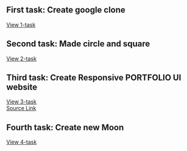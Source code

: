 ## First task: Create google clone
[View 1-task](https://muvozanat.github.io/HtmlCssJSTask/first-task/)
## Second task: Made circle and square
[View 2-task](https://muvozanat.github.io/HtmlCssJSTask/second-task/)
## Third task: Create Responsive PORTFOLIO UI website
[View 3-task](https://muvozanat.github.io/HtmlCssJSTask/third-task/) <br>
[Source Link](https://www.figma.com/file/TbkyfN1kbjkyFuBSH78u8g/Portfolio-UI---Web-%26-Mobile?node-id=0%3A1)
## Fourth task: Create new Moon
[View 4-task](https://muvozanat.github.io/HtmlCssJSTask/fourth-task/)

